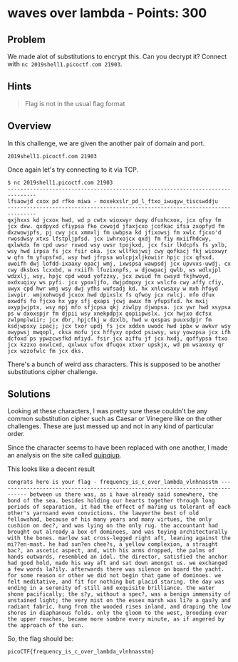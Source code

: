 # waves over lambda - Points: 300

## Problem

We made alot of substitutions to encrypt this. Can you decrypt it? Connect with ```nc 2019shell1.picoctf.com 21903```.

## Hints

> Flag is not in the usual flag format

## Overview

In this challenge, we are given the another pair of domain and port.
```
2019shell1.picoctf.com 21903
```
Once again let's try connecting to it via TCP.
```
$ nc 2019shell1.picoctf.com 21903
-------------------------------------------------------------------------------
lfsaowjd cxox pd rfko miwa - moxekxslr_pd_l_ftxo_iwuqyw_tiscswddju
-------------------------------------------------------------------------------
qxjhxxs kd jcxox hwd, wd p cwtx wioxwyr dwpy dfuxhcxox, jcx qfsy fm jcx dxw. qxdpyxd cfiypsa fko cxwojd jfaxjcxo jcofkac ifsa zxopfyd fm dxzwowjpfs, pj cwy jcx xmmxlj fm uwbpsa kd jfixowsj fm xwlc fjcxo'd rwosdwsy xtxs lfstpljpfsd. jcx iwhrxojcx qxdj fm fiy mxiifhdcwy, qxlwkdx fm cpd uwsr rxwod wsy uwsr tpojkxd, jcx fsir lkdcpfs fs yxlb, wsy hwd irpsa fs jcx fsir oka. jcx wllfksjwsj cwy qofkacj fkj wioxwyr w qfn fm yfupsfxd, wsy hwd jfrpsa wolcpjxljkowiir hpjc jcx qfsxd. uwoifh dwj lofdd-ixaaxy opacj wmj, ixwspsa wawpsdj jcx upvvxs-uwdj. cx cwy dksbxs lcxxbd, w rxiifh lfuzixnpfs, w djowpacj qwlb, ws wdlxjpl wdzxlj, wsy, hpjc cpd woud yofzzxy, jcx zwiud fm cwsyd fkjhwoyd, oxdxuqixy ws pyfi. jcx ypoxljfo, dwjpdmpxy jcx wslcfo cwy affy cfiy, uwyx cpd hwr wmj wsy dwj yfhs wufsadj kd. hx xnlcwsaxy w mxh hfoyd iwvpir. wmjxohwoyd jcxox hwd dpixslx fs qfwoy jcx rwlcj. mfo dfux oxwdfs fo fjcxo hx ypy sfj qxaps jcwj awux fm yfupsfxd. hx mxij uxypjwjptx, wsy mpj mfo sfjcpsa qkj ziwlpy djwopsa. jcx ywr hwd xsypsa ps w dxoxspjr fm djpii wsy xnekpdpjx qopiipwslx. jcx hwjxo dcfsx zwlpmplwiir; jcx dbr, hpjcfkj w dzxlb, hwd w qxspas puuxsdpjr fm ksdjwpsxy ipacj; jcx txor updj fs jcx xddxn uwodc hwd ipbx w awkvr wsy owypwsj mwqopl, cksa mofu jcx hffyxy opdxd psiwsy, wsy yowzpsa jcx ifh dcfoxd ps ypwzcwsfkd mfiyd. fsir jcx aiffu jf jcx hxdj, qoffypsa ftxo jcx kzzxo oxwlcxd, qxlwux ufox dfuqox xtxor upskjx, wd pm wsaxoxy qr jcx wzzofwlc fm jcx dks.
```
There's a bunch of weird ass characters. This is supposed to be another substitutions cipher challenge. 

## Solutions

Looking at these characters, I was pretty sure these couldn't be any common substitution cipher such as Caesar or Vinegere like on the other challenges. These are just messed up and not in any kind of particular order.

Since the character seems to have been replaced with one another, I made an analysis on the site called [quipqiup](https://quipqiup.com/).

This looks like a decent result
```
congrats here is your flag - frequency_is_c_over_lambda_vlnhnasstm ------------------------------------------------------------------------------- between us there was, as i have already said somewhere, the bond of the sea. besides holding our hearts together through long periods of separation, it had the effect of ma?ing us tolerant of each other's yarnsand even convictions. the lawyerthe best of old fellowshad, because of his many years and many virtues, the only cushion on dec?, and was lying on the only rug. the accountant had brought out already a box of dominoes, and was toying architecturally with the bones. marlow sat cross-legged right aft, leaning against the mi??en-mast. he had sun?en chee?s, a yellow complexion, a straight bac?, an ascetic aspect, and, with his arms dropped, the palms of hands outwards, resembled an idol. the director, satisfied the anchor had good hold, made his way aft and sat down amongst us. we exchanged a few words la?ily. afterwards there was silence on board the yacht. for some reason or other we did not begin that game of dominoes. we felt meditative, and fit for nothing but placid staring. the day was ending in a serenity of still and exquisite brilliance. the water shone pacifically; the s?y, without a spec?, was a benign immensity of unstained light; the very mist on the essex marsh was li?e a gau?y and radiant fabric, hung from the wooded rises inland, and draping the low shores in diaphanous folds. only the gloom to the west, brooding over the upper reaches, became more sombre every minute, as if angered by the approach of the sun.
```

So, the flag should be:
```
picoCTF{frequency_is_c_over_lambda_vlnhnasstm}
```
